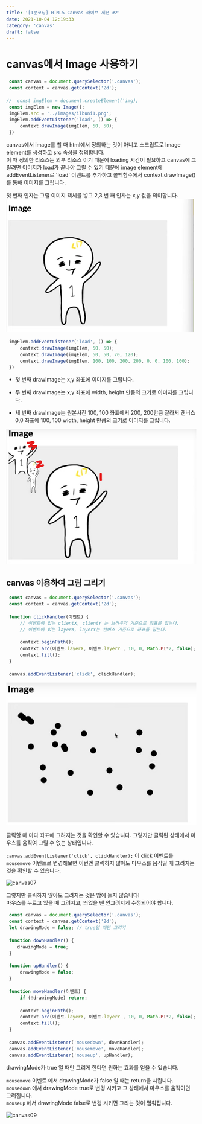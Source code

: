 ```yaml
---
title: '[1분코딩] HTML5 Canvas 라이브 세션 #2'
date: 2021-10-04 12:19:33
category: 'canvas'
draft: false
---
```


# canvas에서 Image 사용하기
```js
 const canvas = document.querySelector('.canvas');
 const context = canvas.getContext('2d');

//  const imgElem = document.createElement('img);
 const imgElem = new Image();
 imgElem.src = '../images/ilbuni1.png';
 imgElem.addEventListener('load', () => {
     context.drawImage(imgElem, 50, 50);
 })
```
canvas에서 image를 할 때 html에서 정의하는 것이 아니고 스크립트로 Image element를 생성하고 src 속성을 정의합니다.  
이 때 정의한 리소스는 외부 리소스 이기 때문에 
loading 시간이 필요하고 canvas에 그릴려면 이미지가 load가 끝나야 그릴 수 있기 때문에 image element에 addEventListener로 'load' 이벤트를 추가하고 콜백함수에서 context.drawImage() 를 통해 이미지를 그립니다.

첫 번째 인자는 그릴 이미지 객체를 넣고 2,3 번 째 인자는 x,y 값을 의미합니다.
![canvas04](./image/canvas04.png)


```js 
 imgElem.addEventListener('load', () => {
     context.drawImage(imgElem, 50, 50);
     context.drawImage(imgElem, 50, 50, 70, 120);
     context.drawImage(imgElem, 100, 100, 200, 200, 0, 0, 100, 100);
 })
```

- 첫 번째 drawImage는 x,y 좌표에 이미지를 그립니다.

- 두 번째 drawImage는 x,y 좌표에 width, height 만큼의 크기로 이미지를 그립니다.

- 세 번째 drawImage는 원본사진 100, 100 좌표에서 200, 200만큼 잘라서 캔버스 0,0 좌표에 100, 100 width, height 만큼의 크기로 이미지를 그립니다.

![canvas05](./image/canvas05.png)


  
## canvas 이용하여 그림 그리기
```js
 const canvas = document.querySelector('.canvas');
 const context = canvas.getContext('2d');

 function clickHandler(이벤트) {
     // 이벤트에 있는 clientX, clientY 는 브라우저 기준으로 좌표를 잡는다.
     // 이벤트에 있는 layerX, layerY는 캔버스 기준으로 좌표를 잡는다.
     
     context.beginPath();
     context.arc(이벤트.layerX, 이벤트.layerY , 10, 0, Math.PI*2, false);
     context.fill();
 }

 canvas.addEventListener('click', clickHandler); 
```

![canvas06](./image/canvas06.png)

클릭할 때 마다 좌표에 그려지는 것을 확인할 수 있습니다. 그렇지만 클릭된 상태에서 마우스를 움직여 그릴 수 없는 상태입니다.

``` canvas.addEventListener('click', clickHandler); ``` 이 click 이벤트를 ```mousemove``` 이벤트로 변경해보면 이번엔 클릭하지 않아도 마우스를 움직일 때 그려지는 것을 확인할 수 있습니다. 

![canvas07](./image/canvas07.png)

그렇지만 클릭하지 않아도 그려지는 것은 맘에 들지 않습니다!   
마우스를 누르고 있을 때 그려지고, 띄었을 땐 안그려지게 수정되어야 합니다.

```js
 const canvas = document.querySelector('.canvas');
 const context = canvas.getContext('2d');
 let drawingMode = false; // true일 때만 그리기

 function downHandler() {
    drawingMode = true;
 }

 function upHandler() {
     drawingMode = false;
 }

 function moveHandler(이벤트) {
     if (!drawingMode) return; 

     context.beginPath();
     context.arc(이벤트.layerX, 이벤트.layerY , 10, 0, Math.PI*2, false);
     context.fill();
 }

 canvas.addEventListener('mousedown', downHandler);
 canvas.addEventListener('mousemove', moveHandler);
 canvas.addEventListener('mouseup', upHandler);
```

drawingMode가 true 일 때만 그리게 한다면
원하는 효과를 얻을 수 있습니다.

```mousemove``` 이벤트 에서 drawingMode가  false 일 때는 return을 시킵니다.   
```mousedown``` 에서 drawingMode true로 변경 시키고 그 상태에서 마우스를 움직이면 그려집니다.  
```mouseup``` 에서 drawingMode false로 변경 시키면 그리는 것이 멈춰집니다.  


![canvas09](./image/canvas08.png)